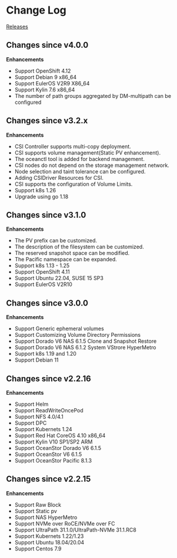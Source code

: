 # Change Log

[Releases](https://github.com/Huawei/eSDK_K8S_Plugin/releases)

## Changes since v4.0.0

**Enhancements**

- Support OpenShift 4.12
- Support Debian 9 x86_64
- Support EulerOS V2R9 X86_64
- Support Kylin 7.6 x86_64
- The number of path groups aggregated by DM-multipath can be configured

## Changes since v3.2.x

**Enhancements**

- CSI Controller supports multi-copy deployment.
- CSI supports volume management(Static PV enhancement).
- The oceanctl tool is added for backend management.
- CSI nodes do not depend on the storage management network.
- Node selection and taint tolerance can be configured.
- Adding CSIDriver Resources for CSI.
- CSI supports the configuration of Volume Limits.
- Support k8s 1.26
- Upgrade using go 1.18

## Changes since v3.1.0

**Enhancements**

- The PV prefix can be customized.
- The description of the filesystem can be customized.
- The reserved snapshot space can be modified.
- The Pacific namespace can be expanded.
- Support k8s 1.13 - 1.25
- Support OpenShift 4.11
- Support Ubuntu 22.04, SUSE 15 SP3
- Support EulerOS V2R10

## Changes since v3.0.0

**Enhancements**

- Support Generic ephemeral volumes
- Support Customizing Volume Directory Permissions
- Support Dorado V6 NAS 6.1.5 Clone and Snapshot Restore
- Support Dorado V6 NAS 6.1.2 System VStrore HyperMetro
- Support k8s 1.19 and 1.20
- Support Debian 11

## Changes since v2.2.16

**Enhancements**

- Support Helm
- Support ReadWriteOncePod
- Support NFS 4.0/4.1
- Support DPC
- Support Kubernets 1.24
- Support Red Hat CoreOS 4.10 x86_64
- Support Kylin V10 SP1/SP2 ARM
- Support OceanStor Dorado V6 6.1.5
- Support OceanStor V6 6.1.5
- Support OceanStor Pacific 8.1.3

## Changes since v2.2.15

**Enhancements**

- Support Raw Block
- Support Static pv
- Support NAS HyperMetro
- Support NVMe over RoCE/NVMe over FC
- Support UltraPath 31.1.0/UltraPath-NVMe 31.1.RC8
- Support Kubernets 1.22/1.23
- Support Ubuntu 18.04/20.04
- Support Centos 7.9